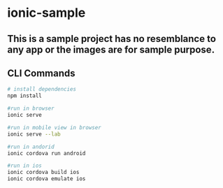# ionic-sample

## This is a sample project has no resemblance to any app or the images are for sample purpose.

## CLI Commands

``` bash
# install dependencies
npm install

#run in browser 
ionic serve 

#run in mobile view in browser 
ionic serve --lab

#run in andorid
ionic cordova run android

#run in ios
ionic cordova build ios
ionic cordova emulate ios

```

